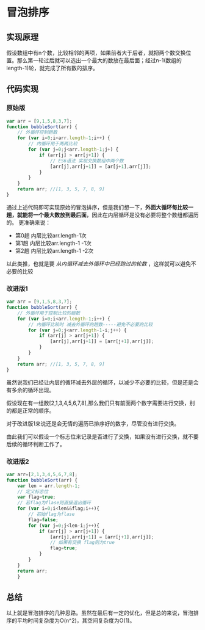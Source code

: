 # 冒泡排序
## 实现原理
假设数组中有n个数，比较相邻的两项，如果前者大于后者，就把两个数交换位置。那么第一轮过后就可以选出一个最大的数放在最后面；经过n-1(数组的length-1)轮，就完成了所有数的排序。

## 代码实现

### 原始版
```js
var arr = [9,1,5,8,3,7];
function bubbleSort(arr) {
    // 外循环控制趟数
    for (var i=0;i<arr.length-1;i++) {
        // 内循环用于两两比较
        for (var j=0;j<arr.length-1;j+) {
            if (arr[j] > arr[j+1]) {
                // ES6语法 实现交换数组中两个数
                [arr[j],arr[j+1]] = [ar[j+1],arr[j]];
            }
        }
    }
    return arr; //[1, 3, 5, 7, 8, 9]
}
```
通过上述代码即可实现原始的冒泡排序，但是我们想一下，**外面大循环每比较一趟，就能将一个最大数放到最后面**，因此在内层循环是没有必要将整个数组都遍历的。
更准确来说：
* 第0趟 内层比较arr.length-1次
* 第1趟 内层比较arr.length-1 -1次
* 第2趟 内层比较arr.length-1 -2次

以此类推，也就是要 *从内循环减去外循环中已经跑过的轮数* ，这样就可以避免不必要的比较

### 改进版1
```js
var arr = [9,1,5,8,3,7];
function bubbleSort(arr) {
    // 外循环用于控制比较的趟数
    for (var i=0;i<arr.length-1;i++) {
        // 内循环比较时 减去外循环的趟数-----避免不必要的比较
        for (var j=0;j<arr.length-1-i;j++) {
            if (arr[j] > arr[j+1]) {
                [arr[j],arr[j+1]] = [arr[j+1],arr[j]];
            }
        }
    }
    return arr; //[1, 3, 5, 7, 8, 9]
}
```

虽然说我们已经让内层的循环减去外层的循环，以减少不必要的比较，但是还是会有多余的循环出现。

假设现在有一组数[2,1,3,4,5,6,7,8],那么我们只有前面两个数字需要进行交换，别的都是正常的顺序。

对于改进版1来说还是会无情的遍历已排序好的数字，尽管没有进行交换。

由此我们可以假设一个标志位来记录是否进行了交换，如果没有进行交换，就不要后续的循环判断工作了。

### 改进版2
```js
var arr=[2,1,3,4,5,6,7,8];
function bubbleSort(arr) {
    var len = arr.length-1;
    // 定义标志位
    var flag=true;
    // 若flag为flase则直接退出循环
    for (var i=0;i<len&&flag;i++){
        // 初始flag为flase
        flag=false;
        for (var j=0;j<len-i;j++){
            if (arr[j] > arr[j+1]) {
                [arr[j],arr[j+1]] = [arr[j+1],arr[j]];
                // 如果有交换 flag则为true
                flag=true;
            }
        }
    }
    return arr;
    }
```

## 总结

以上就是冒泡排序的几种思路。虽然在最后有一定的优化，但是总的来说，冒泡排序的平均时间复杂度为O(n^2)，其空间复杂度为O(1)。
